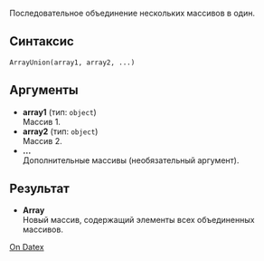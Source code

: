 Последовательное объединение нескольких массивов в один.

## Синтаксис
`ArrayUnion(array1, array2, ...)` 

## Аргументы
- **array1** (тип: `object`)  
    Массив 1.
- **array2** (тип: `object`)  
    Массив 2.
- **...**  
    Дополнительные массивы (необязательный аргумент).

## Результат
- **Array**  
    Новый массив, содержащий элементы всех объединенных массивов.

[On Datex](http://docs.datex.ru/article.htm?id=5620250451197911711)